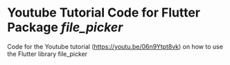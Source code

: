 # Youtube Tutorial Code for Flutter Package *file_picker*
Code for the Youtube tutorial (https://youtu.be/06n9Ytpt8vk) on how to use the Flutter library file_picker
